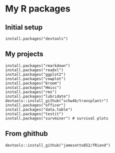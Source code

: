 # My R packages

## Initial setup
    install.packages("devtools")
   
## My projects
    install.packages("rmarkdown")
    install.packages("readxl")
    install.packages("ggplot2")
    install.packages("cowplot")
    install.packages("broom")
    install.packages("Hmisc")
    install.packages("rms")
    install.packages("lubridate")
    devtools::install_github("schw4b/transplantr")
    install.packages("officer")
    install.packages("data.table")
    install.packages("testit")
    install.packages("survminer") # survival plots
    
## From ghithub
    devtools::install_github("jamesotto852/fRiend")
    
